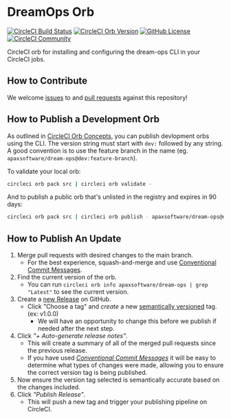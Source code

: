 # DreamOps Orb

[![CircleCI Build Status](https://circleci.com/gh/apaxsoftware/dream-ops-orb.svg?style=shield "CircleCI Build Status")](https://circleci.com/gh/apaxsoftware/dream-ops-orb) [![CircleCI Orb Version](https://badges.circleci.com/orbs/apaxsoftware/dream-ops.svg)](https://circleci.com/orbs/registry/orb/apaxsoftware/dream-ops) [![GitHub License](https://img.shields.io/badge/license-MIT-lightgrey.svg)](https://raw.githubusercontent.com/apaxsoftware/dream-ops-orb/master/LICENSE) [![CircleCI Community](https://img.shields.io/badge/community-CircleCI%20Discuss-343434.svg)](https://discuss.circleci.com/c/ecosystem/orbs)


CircleCI orb for installing and configuring the dream-ops CLI in your CircleCI jobs.

## How to Contribute

We welcome [issues](https://github.com/apaxsoftware/dream-ops-orb/issues) to and [pull requests](https://github.com/apaxsoftware/dream-ops-orb/pulls) against this repository!

## How to Publish a Development Orb

As outlined in [CircleCI Orb Concepts](https://circleci.com/docs/2.0/orb-concepts/#development-orbs), you can publish devlopment orbs using the CLI. The version string must start with `dev:` followed by any string. A good convention is to use the feature branch in the name (eg. `apaxsoftware/dream-ops@dev:feature-branch`).

To validate your local orb:

```bash
circleci orb pack src | circleci orb validate -
```

And to publish a public orb that's unlisted in the registry and expires in 90 days:

```bash
circleci orb pack src | circleci orb publish - apaxsoftware/dream-ops@dev:feature-branch
```

## How to Publish An Update
1. Merge pull requests with desired changes to the main branch.
    - For the best experience, squash-and-merge and use [Conventional Commit Messages](https://conventionalcommits.org/).
2. Find the current version of the orb.
    - You can run `circleci orb info apaxsoftware/dream-ops | grep "Latest"` to see the current version.
3. Create a [new Release](https://github.com/apaxsoftware/dream-ops-orb/releases/new) on GitHub.
    - Click "Choose a tag" and _create_ a new [semantically versioned](http://semver.org/) tag. (ex: v1.0.0)
      - We will have an opportunity to change this before we publish if needed after the next step.
4.  Click _"+ Auto-generate release notes"_.
    - This will create a summary of all of the merged pull requests since the previous release.
    - If you have used _[Conventional Commit Messages](https://conventionalcommits.org/)_ it will be easy to determine what types of changes were made, allowing you to ensure the correct version tag is being published.
5. Now ensure the version tag selected is semantically accurate based on the changes included.
6. Click _"Publish Release"_.
    - This will push a new tag and trigger your publishing pipeline on CircleCI.